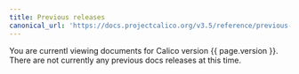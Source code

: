 ```yaml
---
title: Previous releases
canonical_url: 'https://docs.projectcalico.org/v3.5/reference/previous-releases'
---
```



You are currentl viewing documents for Calico version {{ page.version }}. There are not currently any previous docs releases at this time.
